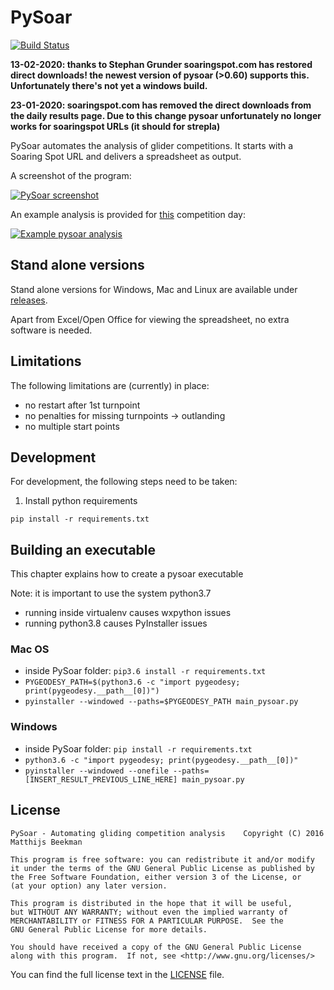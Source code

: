 # PySoar
[![Build Status](https://travis-ci.org/GliderGeek/PySoar.svg?branch=master)](https://travis-ci.org/GliderGeek/PySoar)

**13-02-2020: thanks to Stephan Grunder soaringspot.com has restored direct downloads! the newest version of pysoar (>0.60) supports this. Unfortunately there's not yet a windows build.**

**23-01-2020: soaringspot.com has removed the direct downloads from the daily results page.
Due to this change pysoar unfortunately no longer works for soaringspot URLs (it should for strepla)**

PySoar automates the analysis of glider competitions. It starts with a Soaring Spot URL and delivers a spreadsheet as output.

A screenshot of the program:

[![PySoar screenshot](https://github.com/glidergeek/pysoar/raw/master/images/pysoar_screenshot_thumbnail.jpg)](https://github.com/glidergeek/pysoar/raw/master/images/pysoar_screenshot.png)

An example analysis is provided for [this](http://www.soaringspot.com/en/sallandse-tweedaagse-2014/results/club/task-1-on-2014-06-21/daily) competition day:

[![Example pysoar analysis](https://github.com/glidergeek/pysoar/raw/master/images/excel_logo.jpg)](https://github.com/glidergeek/pysoar/raw/master/example_analysis.xls)


## Stand alone versions
Stand alone versions for Windows, Mac and Linux are available under [releases](https://github.com/GliderGeek/PySoar/releases).

Apart from Excel/Open Office for viewing the spreadsheet, no extra software is needed.

## Limitations
The following limitations are (currently) in place:

- no restart after 1st turnpoint
- no penalties for missing turnpoints -> outlanding
- no multiple start points


## Development
For development, the following steps need to be taken:

1. Install python requirements

```
pip install -r requirements.txt
```

## Building an executable
This chapter explains how to create a pysoar executable

Note: it is important to use the system python3.7
- running inside virtualenv causes wxpython issues
- running python3.8 causes PyInstaller issues

### Mac OS
- inside PySoar folder: `pip3.6 install -r requirements.txt` 
- `PYGEODESY_PATH=$(python3.6 -c "import pygeodesy; print(pygeodesy.__path__[0])")`
- `pyinstaller --windowed --paths=$PYGEODESY_PATH main_pysoar.py`

### Windows
- inside PySoar folder: `pip install -r requirements.txt`
- `python3.6 -c "import pygeodesy; print(pygeodesy.__path__[0])"`
- `pyinstaller --windowed --onefile --paths=[INSERT_RESULT_PREVIOUS_LINE_HERE] main_pysoar.py`

## License

	PySoar - Automating gliding competition analysis	Copyright (C) 2016  Matthijs Beekman

    This program is free software: you can redistribute it and/or modify
    it under the terms of the GNU General Public License as published by
    the Free Software Foundation, either version 3 of the License, or
    (at your option) any later version.

    This program is distributed in the hope that it will be useful,
    but WITHOUT ANY WARRANTY; without even the implied warranty of
    MERCHANTABILITY or FITNESS FOR A PARTICULAR PURPOSE.  See the
    GNU General Public License for more details.

    You should have received a copy of the GNU General Public License
    along with this program.  If not, see <http://www.gnu.org/licenses/>


You can find the full license text in the [LICENSE](LICENSE) file.

